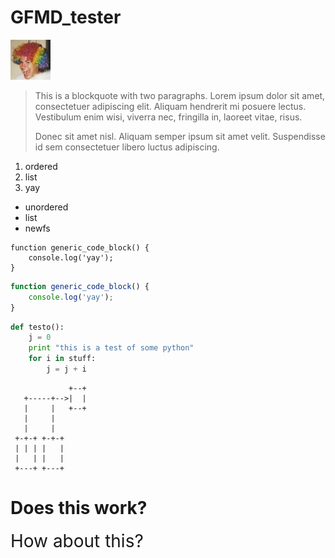 GFMD_tester
===========

![BartHair 64](barthair_64.png "Aw, yiss...")

> This is a blockquote with two paragraphs. Lorem ipsum dolor sit amet,
> consectetuer adipiscing elit. Aliquam hendrerit mi posuere lectus.
> Vestibulum enim wisi, viverra nec, fringilla in, laoreet vitae, risus.
> 
> Donec sit amet nisl. Aliquam semper ipsum sit amet velit. Suspendisse
> id sem consectetuer libero luctus adipiscing.

  1. ordered
  2. list
  3. yay

  * unordered
  * list
  * newfs

```
function generic_code_block() {
    console.log('yay');
}
```

```javascript
function generic_code_block() {
    console.log('yay');
}
```

```python
def testo():
    j = 0
    print "this is a test of some python"
    for i in stuff:
        j = j + i
```

<!-- this gets wrapped in a code tag, which is then wrapped in a pre tag with lang="ditaa" -->
```ditaa
             +--+
   +-----+-->|  |
   |     |   +--+
   |     |
   |     |
 +-+-+ +-+-+
 | | | |   |
 |   | |   |
 +---+ +---+
```

<h1>Does this work?</h1>  <!-- inner text gets wrapped in anchor tag -->

<!-- this does NOT work -->
<script src="//code.jquery.com/jquery-1.11.0.min.js"></script>

<span style='font-size: 2em;'>How about this?</span>  <!-- converted to a p tag -->
